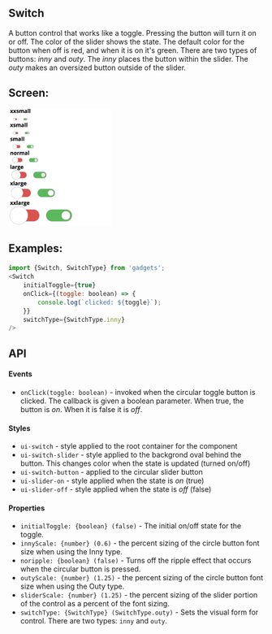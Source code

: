 <a name="module_Switch"></a>

## Switch
A button control that works like a toggle.  Pressing the button will turn it
on or off.  The color of the slider shows the state.  The default color for
the button when off is red, and when it is on it's green.  There are two
types of buttons: *inny* and *outy*.  The *inny* places the button within
the slider.  The *outy* makes an oversized button outside of the slider.

## Screen:
<img src="https://github.com/jmquigley/gadgets/blob/master/images/switch.png" width="40%" />

## Examples:

```javascript
import {Switch, SwitchType} from 'gadgets';
<Switch
    initialToggle={true}
    onClick={(toggle: boolean) => {
        console.log(`clicked: ${toggle}`);
    }}
    switchType={SwitchType.inny}
/>
```

## API
#### Events
- `onClick(toggle: boolean)` - invoked when the circular toggle button is
clicked.  The callback is given a boolean parameter.  When true, the button
is *on*.  When it is false it is *off*.

#### Styles
- `ui-switch` - style applied to the root container for the component
- `ui-switch-slider` - style applied to the backgrond oval behind the button.
This changes color when the state is updated (turned on/off)
- `ui-switch-button` - applied to the circular slider button
- `ui-slider-on` - style applied when the state is *on* (true)
- `ui-slider-off` - style applied when the state is *off* (false)

#### Properties
- `initialToggle: {boolean} (false)` - The initial on/off state for the
toggle.
- `innyScale: {number} (0.6)` - the percent sizing of the circle button
font size when using the Inny type.
- `noripple: {boolean} (false)` - Turns off the ripple effect that occurs
when the circular button is pressed.
- `outyScale: {number} (1.25)` - the percent sizing of the circle button
font size when using the Outy type.
- `sliderScale: {number} (1.25)` - the percent sizing of the slider portion
of the control as a percent of the font sizing.
- `switchType: {SwitchType} (SwitchType.outy)` - Sets the visual form for
control.  There are two types: `inny` and `outy`.

